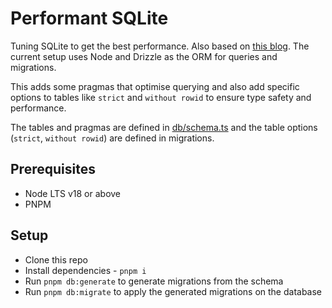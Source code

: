 # Performant SQLite

Tuning SQLite to get the best performance. Also based on [this blog](https://fractaledmind.github.io/2023/09/07/enhancing-rails-sqlite-fine-tuning/). The current setup uses Node and Drizzle as the ORM for queries and migrations.

This adds some pragmas that optimise querying and also add specific options to tables like `strict` and `without rowid` to ensure type safety and performance.

The tables and pragmas are defined in [db/schema.ts](./src/db/schema.ts) and the table options (`strict`, `without rowid`) are defined in migrations.

## Prerequisites

- Node LTS v18 or above
- PNPM

## Setup

- Clone this repo
- Install dependencies - `pnpm i`
- Run `pnpm db:generate` to generate migrations from the schema
- Run `pnpm db:migrate` to apply the generated migrations on the database
